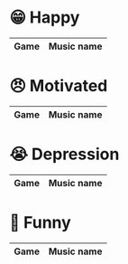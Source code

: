 # 😁 Happy

Game | Music name
:---: | :---:

# 😠 Motivated

Game | Music name
:---: | :---:

# 😭 Depression

Game | Music name
:---: | :---:

# 🤣 Funny

Game | Music name
:---: | :---:
